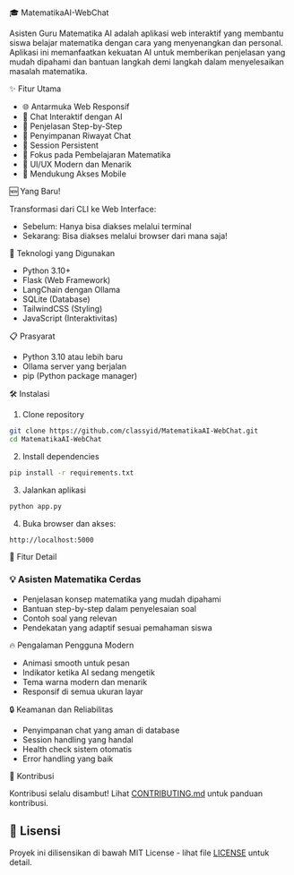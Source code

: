 🎓 MatematikaAI-WebChat

Asisten Guru Matematika AI adalah aplikasi web interaktif yang membantu siswa belajar matematika dengan cara yang menyenangkan dan personal. Aplikasi ini memanfaatkan kekuatan AI untuk memberikan penjelasan yang mudah dipahami dan bantuan langkah demi langkah dalam menyelesaikan masalah matematika.

✨ Fitur Utama

- 🌐 Antarmuka Web Responsif
- 💬 Chat Interaktif dengan AI
- 📝 Penjelasan Step-by-Step
- 💾 Penyimpanan Riwayat Chat
- 🔄 Session Persistent
- 🎯 Fokus pada Pembelajaran Matematika
- 🎨 UI/UX Modern dan Menarik
- 📱 Mendukung Akses Mobile

🆕 Yang Baru!

Transformasi dari CLI ke Web Interface:
- Sebelum: Hanya bisa diakses melalui terminal
- Sekarang: Bisa diakses melalui browser dari mana saja!

🚀 Teknologi yang Digunakan

- Python 3.10+
- Flask (Web Framework)
- LangChain dengan Ollama
- SQLite (Database)
- TailwindCSS (Styling)
- JavaScript (Interaktivitas)

📋 Prasyarat

- Python 3.10 atau lebih baru
- Ollama server yang berjalan
- pip (Python package manager)

🛠️ Instalasi

1. Clone repository
```bash
git clone https://github.com/classyid/MatematikaAI-WebChat.git
cd MatematikaAI-WebChat
```

2. Install dependencies
```bash
pip install -r requirements.txt
```

3. Jalankan aplikasi
```bash
python app.py
```

4. Buka browser dan akses:
```
http://localhost:5000
```

🌟 Fitur Detail

### 💡 Asisten Matematika Cerdas
- Penjelasan konsep matematika yang mudah dipahami
- Bantuan step-by-step dalam penyelesaian soal
- Contoh soal yang relevan
- Pendekatan yang adaptif sesuai pemahaman siswa

🔥 Pengalaman Pengguna Modern
- Animasi smooth untuk pesan
- Indikator ketika AI sedang mengetik
- Tema warna modern dan menarik
- Responsif di semua ukuran layar

🔒 Keamanan dan Reliabilitas
- Penyimpanan chat yang aman di database
- Session handling yang handal
- Health check sistem otomatis
- Error handling yang baik

🤝 Kontribusi

Kontribusi selalu disambut! Lihat [CONTRIBUTING.md](CONTRIBUTING.md) untuk panduan kontribusi.

## 📜 Lisensi

Proyek ini dilisensikan di bawah MIT License - lihat file [LICENSE](LICENSE) untuk detail.
